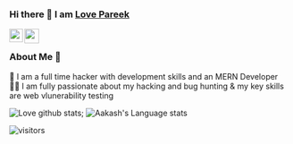 ### Hi there 👋 I am [Love Pareek](https://www.linkedin.com/in/love-pareek-376ba1157/)


<a href="https://www.linkedin.com/in/love-pareek-376ba1157/">
  <img align="left" width="24px" src="https://cdn.jsdelivr.net/npm/simple-icons@v3/icons/linkedin.svg"  />
</a>
<a href="mailto:monupareeklg24@gmail.com">
  <img align="left" width="26px" src="https://cdn.jsdelivr.net/npm/simple-icons@v3/icons/gmail.svg" />
</a>
<br />

### About Me 🚀
🌱 I am a full time hacker with development skills and an MERN Developer <br>
👨‍💻 I am fully passionate about my hacking and bug hunting & my key skills are web vlunerability testing 
<br />

![Love github stats](https://github-readme-stats.vercel.app/api?username=monupareeklg&show_icons=true&theme=radical);
![Aakash's Language stats](https://github-readme-stats-eight-theta.vercel.app/api/top-langs/?username=monupareeklg&layout=compact&langs_count=8&hide_border=false)
<br>

![visitors](https://visitor-badge.laobi.icu/badge?page_id=monupareeklg.visitor-badge)
